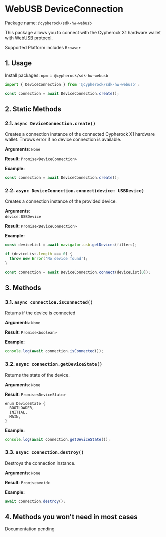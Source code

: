 # WebUSB DeviceConnection

Package name: `@cypherock/sdk-hw-webusb`

This package allows you to connect with the Cypherock X1 hardware wallet with
[WebUSB](https://developer.mozilla.org/en-US/docs/Web/API/WebUSB_API) protocol.

Supported Platform includes `Browser`

## 1. Usage

Install packages: `npm i @cypherock/sdk-hw-webusb`

```ts
import { DeviceConnection } from '@cypherock/sdk-hw-webusb';

const connection = await DeviceConnection.create();
```

## 2. Static Methods

### 2.1. `async DeviceConnection.create()`

Creates a connection instance of the connected Cypherock X1 hardware wallet.
Throws error if no device connection is available.

**Arguments**: `None`

**Result**: `Promise<DeviceConnection>`

**Example:**

```ts
const connection = await DeviceConnection.create();
```

### 2.2. `async DeviceConnection.connect(device: USBDevice)`

Creates a connection instance of the provided device.

**Arguments**:<br/>
`device`: `USBDevice`

**Result**: `Promise<DeviceConnection>`

**Example:**

```ts
const deviceList = await navigator.usb.getDevices(filters);

if (deviceList.length === 0) {
  throw new Error('No device found');
}

const connection = await DeviceConnection.connect(deviceList[0]);
```

## 3. Methods

### 3.1. `async connection.isConnected()`

Returns if the device is connected

**Arguments**: `None`

**Result**: `Promise<boolean>`

**Example:**

```ts
console.log(await connection.isConnected());
```

### 3.2. `async connection.getDeviceState()`

Returns the state of the device.

**Arguments**: `None`

**Result**: `Promise<DeviceState>`

```
enum DeviceState {
  BOOTLOADER,
  INITIAL,
  MAIN,
}
```

**Example:**

```ts
console.log(await connection.getDeviceState());
```

### 3.3. `async connection.destroy()`

Destroys the connection instance.

**Arguments**: `None`

**Result**: `Promise<void>`

**Example:**

```ts
await connection.destroy();
```

## 4. Methods you won't need in most cases

Documentation pending

